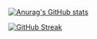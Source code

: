[![Anurag's GitHub stats](https://github-readme-stats.vercel.app/api?username=nittts)](https://github.com/anuraghazra/github-readme-stats)

[![GitHub Streak](https://github-readme-streak-stats.herokuapp.com/?user=DenverCoder1)](https://git.io/streak-stats)
